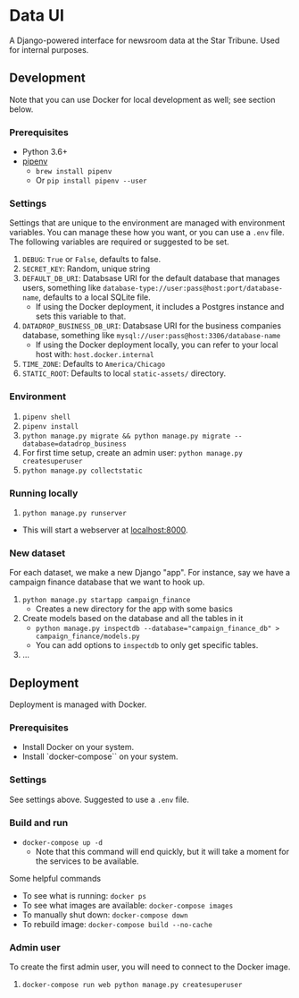 # Data UI

A Django-powered interface for newsroom data at the Star Tribune. Used for internal purposes.

## Development

Note that you can use Docker for local development as well; see section below.

### Prerequisites

- Python 3.6+
- [pipenv](https://docs.pipenv.org/)
  - `brew install pipenv`
  - Or `pip install pipenv --user`

### Settings

Settings that are unique to the environment are managed with environment variables. You can manage these how you want, or you can use a `.env` file. The following variables are required or suggested to be set.

1.  `DEBUG`: `True` or `False`, defaults to false.
1.  `SECRET_KEY`: Random, unique string
1.  `DEFAULT_DB_URI`: Databsase URI for the default database that manages users, something like `database-type://user:pass@host:port/database-name`, defaults to a local SQLite file.
    - If using the Docker deployment, it includes a Postgres instance and sets this variable to that.
1.  `DATADROP_BUSINESS_DB_URI`: Databsase URI for the business companies database, something like `mysql://user:pass@host:3306/database-name`
    - If using the Docker deployment locally, you can refer to your local host with: `host.docker.internal`
1.  `TIME_ZONE`: Defaults to `America/Chicago`
1.  `STATIC_ROOT`: Defaults to local `static-assets/` directory.

### Environment

1.  `pipenv shell`
1.  `pipenv install`
1.  `python manage.py migrate && python manage.py migrate --database=datadrop_business`
1.  For first time setup, create an admin user: `python manage.py createsuperuser`
1.  `python manage.py collectstatic`

### Running locally

1.  `python manage.py runserver`

- This will start a webserver at [localhost:8000](http://127.0.0.1:8000/).

### New dataset

For each dataset, we make a new Django "app". For instance, say we have a campaign finance database that we want to hook up.

1.  `python manage.py startapp campaign_finance`
    - Creates a new directory for the app with some basics
1.  Create models based on the database and all the tables in it
    - `python manage.py inspectdb --database="campaign_finance_db" > campaign_finance/models.py`
    - You can add options to `inspectdb` to only get specific tables.
1.  ...

## Deployment

Deployment is managed with Docker.

### Prerequisites

- Install Docker on your system.
- Install `docker-compose`` on your system.

### Settings

See settings above. Suggested to use a `.env` file.

### Build and run

- `docker-compose up -d`
  - Note that this command will end quickly, but it will take a moment for the services to be available.

Some helpful commands

- To see what is running: `docker ps`
- To see what images are available: `docker-compose images`
- To manually shut down: `docker-compose down`
- To rebuild image: `docker-compose build --no-cache`

### Admin user

To create the first admin user, you will need to connect to the Docker image.

1.  `docker-compose run web python manage.py createsuperuser`
